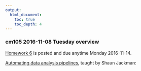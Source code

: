 ```yaml
---
output:
  html_document:
    toc: true
    toc_depth: 4
---
```


### cm105 2016-11-08 Tuesday overview

[Homework 6](hw06_data-wrangling-conclusion.html) is posted and due anytime Monday 2016-11-14.

[Automating data analysis pipelines](automation00_index.html), taught by Shaun Jackman:

